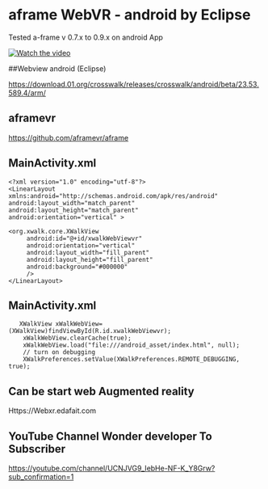 # aframe WebVR - android by Eclipse


Tested a-frame v 0.7.x to 0.9.x on android App 



[![Watch the video](https://img.youtube.com/vi/vez5Xxkyga4/0.jpg)](https://youtu.be/vez5Xxkyga4)


##Webview android (Eclipse)

https://download.01.org/crosswalk/releases/crosswalk/android/beta/23.53.589.4/arm/


## aframevr
https://github.com/aframevr/aframe


## MainActivity.xml

    <?xml version="1.0" encoding="utf-8"?>
    <LinearLayout xmlns:android="http://schemas.android.com/apk/res/android"
    android:layout_width="match_parent"
    android:layout_height="match_parent"
    android:orientation="vertical" >
    
    <org.xwalk.core.XWalkView
         android:id="@+id/xwalkWebViewvr"
         android:orientation="vertical"
         android:layout_width="fill_parent"
         android:layout_height="fill_parent"
         android:background="#000000"
         />
    </LinearLayout>


## MainActivity.xml

	   XWalkView xWalkWebView=(XWalkView)findViewById(R.id.xwalkWebViewvr);
	 	xWalkWebView.clearCache(true);
		xWalkWebView.load("file:///android_asset/index.html", null);
		// turn on debugging
		XWalkPreferences.setValue(XWalkPreferences.REMOTE_DEBUGGING, true);


## Can be start web Augmented reality

Https://Webxr.edafait.com


## YouTube Channel Wonder developer To Subscriber 
https://youtube.com/channel/UCNJVG9_IebHe-NF-K_Y8Grw?sub_confirmation=1
